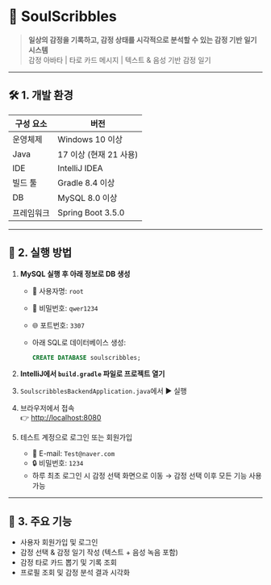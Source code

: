 # 📝 SoulScribbles  
> **일상의 감정을 기록하고, 감정 상태를 시각적으로 분석할 수 있는 감정 기반 일기 시스템**  
> 감정 아바타 | 타로 카드 메시지 | 텍스트 & 음성 기반 감정 일기

---

## 🛠️ 1. 개발 환경

| 구성 요소     | 버전                  |
|--------------|-----------------------|
| 운영체제       | Windows 10 이상         |
| Java         | 17 이상 (현재 21 사용)   |
| IDE          | IntelliJ IDEA         |
| 빌드 툴       | Gradle 8.4 이상         |
| DB           | MySQL 8.0 이상         |
| 프레임워크     | Spring Boot 3.5.0      |

---

## 🚀 2. 실행 방법

1. **MySQL 실행 후 아래 정보로 DB 생성**
   - 🔐 사용자명: `root`  
   - 🔑 비밀번호: `qwer1234`  
   - 🌐 포트번호: `3307`  
   - 아래 SQL로 데이터베이스 생성:

     ```sql
     CREATE DATABASE soulscribbles;
     ```

2. **IntelliJ에서 `build.gradle` 파일로 프로젝트 열기**

3. `SoulscribblesBackendApplication.java`에서 ▶ 실행

4. 브라우저에서 접속  
   👉 [http://localhost:8080](http://localhost:8080)

5. 테스트 계정으로 로그인 또는 회원가입  
   - 📧 E-mail: `Test@naver.com`  
   - 🔒 비밀번호: `1234`  
   - 하루 최초 로그인 시 감정 선택 화면으로 이동 → 감정 선택 이후 모든 기능 사용 가능

---

## 🌟 3. 주요 기능

- 사용자 회원가입 및 로그인  
- 감정 선택 & 감정 일기 작성 (텍스트 + 음성 녹음 포함)  
- 감정 타로 카드 뽑기 및 기록 조회  
- 프로필 조회 및 감정 분석 결과 시각화
